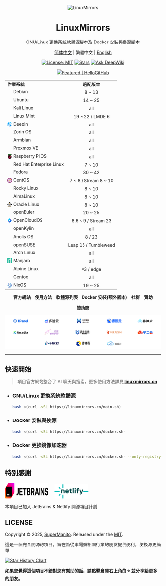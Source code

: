<div align="center">
<picture>
    <source media="(prefers-color-scheme: dark)" srcset="/docs/assets/images/brand/dark/3.png" width="140">
    <img src="/docs/assets/images/brand/light/3.png" alt="LinuxMirrors" width="140">
</picture>
<h1>LinuxMirrors</h1>
<p>GNU/Linux 更換系統軟體源腳本及 Docker 安裝與換源腳本</p>
<p><a href="README.md">简体中文</a> | 繁體中文 | <a href="README.en-US.md">English</a></p>
<p>
  <a href="https://github.com/SuperManito/LinuxMirrors/blob/main/LICENSE"><img src="https://shields.io/github/license/SuperManito/LinuxMirrors?color=%23007bff" alt="License: MIT"></a>
  <a href="https://github.com/SuperManito/LinuxMirrors"><img src="https://img.shields.io/github/stars/SuperManito/LinuxMirrors?color=%23007bff&style=flat-square" alt="Stars"></a>
  <a href="https://deepwiki.com/SuperManito/LinuxMirrors"><img src="https://deepwiki.com/badge.svg" alt="Ask DeepWiki"></a><br>
</p>
<p>
    <a href="https://hellogithub.com/repository/775d5b3d0aa04e90be9162104e757f2e" target="_blank">
        <picture>
          <source media="(prefers-color-scheme: dark)" srcset="https://api.hellogithub.com/v1/widgets/recommend.svg?rid=775d5b3d0aa04e90be9162104e757f2e&claim_uid=mXoISqgeyYLDf1a&theme=dark" width="250">
          <img src="https://api.hellogithub.com/v1/widgets/recommend.svg?rid=775d5b3d0aa04e90be9162104e757f2e&claim_uid=mXoISqgeyYLDf1a&theme=neutral" alt="Featured｜HelloGitHub" width="250">
        </picture>
    </a>
</p>

<table>
    <tr>
        <th align="left">作業系統</th>
        <th align="center">適配版本</th>
    </tr>
    <tr>
        <td><a href="https://www.debian.org" target="_blank"><sub><img src="/docs/assets/images/icon/debian.svg" width="16" height="16"></sub></a>&nbsp;Debian</td>
        <td align="center">8 ~ 13</td>
    </tr>
    <tr>
        <td><a href="https://ubuntu.com" target="_blank"><sub><img src="/docs/assets/images/icon/ubuntu.svg" width="16" height="16"></sub></a>&nbsp;Ubuntu</td>
        <td align="center">14 ~ 25</td>
    </tr>
    <tr>
        <td><a href="https://www.kali.org" target="_blank"><sub><img src="/docs/assets/images/icon/kali-linux.svg" width="16" height="16"></sub></a>&nbsp;Kali Linux</td>
        <td align="center">all</td>
    </tr>
    <tr>
        <td><a href="https://linuxmint.com" target="_blank"><sub><img src="/docs/assets/images/icon/linux-mint.ico" width="16" height="16"></sub></a>&nbsp;Linux Mint</td>
        <td align="center">19 ~ 22 / LMDE 6</td>
    </tr>
    <tr>
        <td><a href="https://www.deepin.org" target="_blank"><sub><img src="/docs/assets/images/icon/deepin.png" width="16" height="16"></sub></a>&nbsp;Deepin</td>
        <td align="center">all</td>
    </tr>
    <tr>
        <td><a href="https://zorin.com/os" target="_blank"><sub><img src="/docs/assets/images/icon/zorin-os.png" width="16" height="16"></sub></a>&nbsp;Zorin OS</td>
        <td align="center">all</td>
    </tr>
    <tr>
        <td><a href="https://www.armbian.org" target="_blank"><sub><img src="/docs/assets/images/icon/armbian.png" width="16" height="16"></sub></a>&nbsp;Armbian</td>
        <td align="center">all</td>
    </tr>
    <tr>
        <td><a href=https://www.proxmox.com/en/products/proxmox-virtual-environment/overview target="_blank"><sub><img src="/docs/assets/images/icon/proxmox.svg" width="16" height="16"></sub></a>&nbsp;Proxmox VE</td>
        <td align="center">all</td>
    </tr>
    <tr>
        <td><a href="https://www.raspberrypi.com/software" target="_blank"><sub><img src="/docs/assets/images/icon/raspberry-pi.png" width="16" height="16"></sub></a>&nbsp;Raspberry Pi OS</td>
        <td align="center">all</td>
    </tr>
    <tr>
        <td><a href="https://access.redhat.com/products/red-hat-enterprise-linux" target="_blank"><sub><img src="/docs/assets/images/icon/redhat.svg" width="16" height="16"></sub></a>&nbsp;Red Hat Enterprise Linux</td>
        <td align="center">7 ~ 10</td>
    </tr>
    <tr>
        <td><a href="https://fedoraproject.org" target="_blank"><sub><img src="/docs/assets/images/icon/fedora.ico" width="16" height="16"></sub></a>&nbsp;Fedora</td>
        <td align="center">30 ~ 42</td>
    </tr>
    <tr>
        <td><a href="https://www.centos.org" target="_blank"><sub><img src="/docs/assets/images/icon/centos.svg" width="16" height="16"></sub></a>&nbsp;CentOS</td>
        <td align="center">7 ~ 8 / Stream 8 ~ 10</td>
    </tr>
    <tr>
        <td><a href="https://rockylinux.org" target="_blank"><sub><img src="/docs/assets/images/icon/rocky-linux.svg" width="16" height="16"></sub></a>&nbsp;Rocky Linux</td>
        <td align="center">8 ~ 10</td>
    </tr>
    <tr>
        <td><a href="https://almalinux.org" target="_blank"><sub><img src="/docs/assets/images/icon/almalinux.svg" width="16" height="16"></sub></a>&nbsp;AlmaLinux</td>
        <td align="center">8 ~ 10</td>
    </tr>
    <tr>
        <td><a href="https://www.oracle.com/linux" target="_blank"><sub><img src="/docs/assets/images/icon/oracle-linux.png" width="16" height="16"></sub></a>&nbsp;Oracle Linux</td>
        <td align="center">8 ~ 10</td>
    </tr>
    <tr>
        <td><a href="https://www.openeuler.org/zh" target="_blank"><sub><img src="/docs/assets/images/icon/openeuler.ico" width="16" height="16"></sub></a>&nbsp;openEuler</td>
        <td align="center">20 ~ 25</td>
    </tr>
    <tr>
        <td><a href="https://www.opencloudos.org" target="_blank"><sub><img src="/docs/assets/images/icon/opencloudos.png" width="16" height="16"></sub></a>&nbsp;OpenCloudOS</td>
        <td align="center">8.6 ~ 9 / Stream 23</td>
    </tr>
    <tr>
        <td><a href="https://www.openkylin.top" target="_blank"><sub><img src="/docs/assets/images/icon/openkylin.ico" width="16" height="16"></sub></a>&nbsp;openKylin</td>
        <td align="center">all</td>
    </tr>
    <tr>
        <td><a href="https://openanolis.cn" target="_blank"><sub><img src="/docs/assets/images/icon/anolis.png" width="16" height="16"></sub></a>&nbsp;Anolis OS</td>
        <td align="center">8 / 23</td>
    </tr>
    <tr>
        <td><a href="https://www.opensuse.org" target="_blank"><sub><img src="/docs/assets/images/icon/opensuse.svg" width="16" height="16"></sub></a>&nbsp;openSUSE</td>
        <td align="center">Leap 15 / Tumbleweed</td>
    </tr>
    <tr>
        <td><a href="https://archlinux.org" target="_blank"><sub><img src="/docs/assets/images/icon/arch-linux.ico" width="16" height="16"></sub></a>&nbsp;Arch Linux</td>
        <td align="center">all</td>
    </tr>
    <tr>
        <td><a href="https://manjaro.org" target="_blank"><sub><img src="/docs/assets/images/icon/manjaro.svg" width="16" height="16"></sub></a>&nbsp;Manjaro</td>
        <td align="center">all</td>
    </tr>
    <tr>
        <td><a href="https://www.alpinelinux.org" target="_blank"><sub><img src="/docs/assets/images/icon/alpine.png" width="16" height="16"></sub></a>&nbsp;Alpine Linux</td>
        <td align="center">v3 / edge</td>
    </tr>
    <tr>
        <td><a href="https://www.gentoo.org" target="_blank"><sub><img src="/docs/assets/images/icon/gentoo.svg" width="16" height="16"></sub></a>&nbsp;Gentoo</td>
        <td align="center">all</td>
    </tr>
    <tr>
        <td><a href="https://nixos.org" target="_blank"><sub><img src="/docs/assets/images/icon/nixos.svg" width="16" height="16"></sub></a>&nbsp;NixOS</td>
        <td align="center">19 ~ 25</td>
    </tr>
</table>

<p>
    <strong>
        <a href="https://linuxmirrors.cn/zh-Hant/" style="text-decoration: none;">官方網站</a>&nbsp;&nbsp;&nbsp;&nbsp;<a href="https://linuxmirrors.cn/zh-Hant/use/" style="text-decoration: none;">使用方法</a>&nbsp;&nbsp;&nbsp;&nbsp;<a href="https://linuxmirrors.cn/zh-Hant/mirrors/" style="text-decoration: none;">軟體源列表</a>&nbsp;&nbsp;&nbsp;&nbsp;<a href="https://linuxmirrors.cn/zh-Hant/other/" style="text-decoration: none;">Docker 安裝(額外腳本)</a>&nbsp;&nbsp;&nbsp;&nbsp;<a href="https://linuxmirrors.cn/zh-Hant/community/" style="text-decoration: none;">社群</a>&nbsp;&nbsp;&nbsp;&nbsp;<a href="https://linuxmirrors.cn/zh-Hant/sponsor/" style="text-decoration: none;">贊助</a>
    </strong>
</p>

<p><strong>贊助商</strong></p>

<p>
    <a href="https://linuxmirrors.cn/zh-Hant/sponsor/">
        <picture>
          <source media="(prefers-color-scheme: dark)" srcset="/docs/assets/images/sponsor/all-dark.png">
          <img src="/docs/assets/images/sponsor/all-light.png" alt="Sponsors">
        </picture>
    </a>
</p>

</div>


***

## 快速開始

> 項目官方網站整合了 AI 聊天與搜索，更多使用方法詳見 [**linuxmirrors.cn**](https://linuxmirrors.cn/zh-Hant/use/)

- ### GNU/Linux 更換系統軟體源

    ```bash
    bash <(curl -sSL https://linuxmirrors.cn/main.sh)
    ```

- ### Docker 安裝與換源

    ```bash
    bash <(curl -sSL https://linuxmirrors.cn/docker.sh)
    ```

- ### Docker 更換鏡像加速器

    ```bash
    bash <(curl -sSL https://linuxmirrors.cn/docker.sh) --only-registry
    ```

## 特別感謝

<a href="https://www.jetbrains.com" style="text-decoration: none;"><picture><source media="(prefers-color-scheme: dark)" srcset="/docs/assets/images/icon/jetbrains-dark.svg" width="140" height="50"><img src="/docs/assets/images/icon/jetbrains-light.svg" alt="jetbrains" width="140" height="50"></picture></a>&nbsp;&nbsp;&nbsp;&nbsp;&nbsp;<a href="https://www.netlify.com" style="text-decoration: none;"><picture><source media="(prefers-color-scheme: dark)" srcset="/docs/assets/images/icon/netlify-dark.png" width="110"><img src="/docs/assets/images/icon/netlify-light.png" alt="netlify" width="110"></picture></a>

本項目已加入 JetBrains & Netlify 開源項目計劃

## LICENSE

Copyright © 2025, [SuperManito](https://github.com/SuperManito). Released under the [MIT](https://github.com/SuperManito/LinuxMirrors/blob/main/LICENSE).

這是一個完全開源的項目，旨在為從事電腦相關行業的朋友提供便利，使換源更簡單

<a href="https://star-history.com/#SuperManito/LinuxMirrors&Date">
 <picture>
   <source media="(prefers-color-scheme: dark)" srcset="https://api.star-history.com/svg?repos=SuperManito/LinuxMirrors&type=Date&theme=dark" />
   <source media="(prefers-color-scheme: light)" srcset="https://api.star-history.com/svg?repos=SuperManito/LinuxMirrors&type=Date" />
   <img alt="Star History Chart" src="https://api.star-history.com/svg?repos=SuperManito/LinuxMirrors&type=Date" />
 </picture>
</a>

__如果您覺得這個項目不錯對您有幫助的話，請點擊倉庫右上角的 ⭐ 並分享給更多的朋友。__
